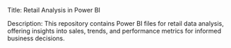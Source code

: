 Title: Retail Analysis in Power BI

Description:
This repository contains Power BI files for retail data analysis, offering insights into sales, trends, and performance metrics for informed business decisions.
